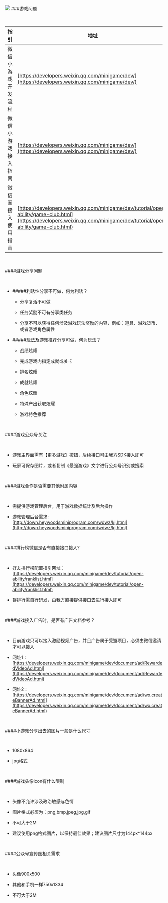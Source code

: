 ![](http://heywoods-down.oss-cn-shenzhen.aliyuncs.com/wdwz/xhw.jpg)
###游戏问题

</br>

|指引|地址|
|-|-|
|微信小游戏开发流程|[https://developers.weixin.qq.com/minigame/dev/](https://developers.weixin.qq.com/minigame/dev/)|
|微信小游戏接入指南|[https://developers.weixin.qq.com/minigame/dev/](https://developers.weixin.qq.com/minigame/dev/)|
|微信圈接入使用指南|[https://developers.weixin.qq.com/minigame/dev/tutorial/open-ability/game-club.html](https://developers.weixin.qq.com/minigame/dev/tutorial/open-ability/game-club.html)|

</br>


####游戏分享问题

</br>


* #####利诱性分享不可做，何为利诱？

    * 分享复活不可做


    * 任务奖励不可有分享类任务


    * 分享不可以获得任何涉及游戏玩法奖励的内容，例如：道具、游戏货币、或者游戏角色属性 


* #####玩法及游戏推荐分享可做，何为玩法？

    * 战绩炫耀
 

    * 完成游戏内指定成就或关卡
  

    * 排名炫耀
 

    * 成就炫耀
 

    * 角色炫耀
  

    *  特殊产出获取炫耀
   
    *  游戏特色推荐


</br>


####游戏公众号关注

</br>


* 游戏主界面需有【更多游戏】按钮，后续接口可由我方SDK接入即可
   
* 玩家可保存图片，或者复制《最强游戏》文字进行公众号识别或搜索 

</br>


####游戏合作是否需要其他附属内容

</br>


* 需提供游戏管理后台，用于游戏数据统计及后台操作
  
* 游戏管理后台需求:[http://down.heywoodsminiprogram.com/wdwz/kj.html](http://down.heywoodsminiprogram.com/wdwz/kj.html) 

</br>


####排行榜微信是否有直接接口接入?

</br>


* 好友排行榜配置指引网址：[https://developers.weixin.qq.com/minigame/dev/tutorial/open-ability/ranklist.html](https://developers.weixin.qq.com/minigame/dev/tutorial/open-ability/ranklist.html)

* 群排行需自行研发，由我方直接提供接口去进行接入即可

</br>


####游戏接入广告时，是否有广告文档参考？

</br>


* 目前游戏只可以接入激励视频广告，并且广告属于受邀项目，必须由微信邀请才可以接入
   
* 网址1：[https://developers.weixin.qq.com/minigame/dev/document/ad/RewardedVideoAd.html](https://developers.weixin.qq.com/minigame/dev/document/ad/RewardedVideoAd.html)

* 网址2：[https://developers.weixin.qq.com/minigame/dev/document/ad/wx.createBannerAd.html](https://developers.weixin.qq.com/minigame/dev/document/ad/wx.createBannerAd.html)

</br>


####小游戏分享出去的图片一般是什么尺寸

</br>


* 1080x864

* jpg格式

</br>


####游戏头像icon有什么限制

</br>


* 头像不允许涉及政治敏感与色情

* 图片格式必须为：png,bmp,jpeg,jpg,gif

* 不可大于2M

* 建议使用png格式图片，以保持最佳效果；建议图片尺寸为144px*144px

</br>


####公众号宣传图相关需求

</br>


* 头像900x500

* 其他和手机一样750x1334

* 不可大于2M

